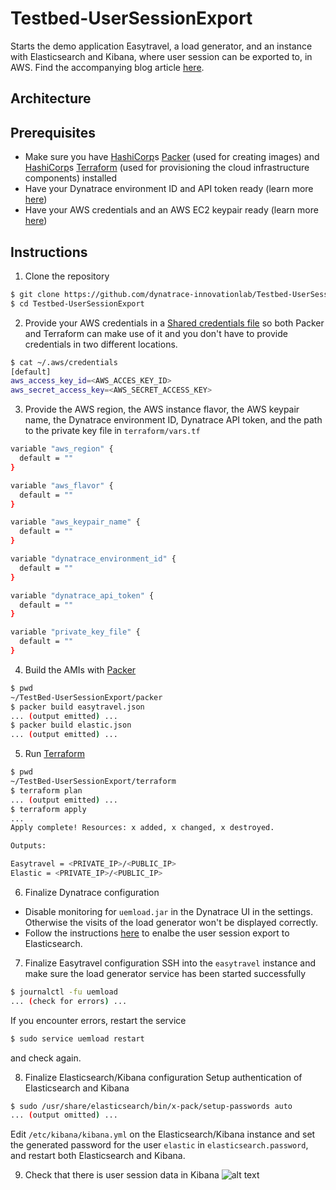# Testbed-UserSessionExport
Starts the demo application Easytravel, a load generator, and an instance with Elasticsearch and Kibana, where user session can be exported to, in AWS. Find the accompanying blog article [here][1].

## Architecture
<add image here>

## Prerequisites
* Make sure you have [HashiCorp](http://www.hashicorp.com)s [Packer](http://www.packer.io) (used for creating images) and [HashiCorp](http://www.hashicorp.com)s [Terraform](http://www.terraform.io) (used for provisioning the cloud infrastructure components) installed
* Have your Dynatrace environment ID and API token ready (learn more [here](https://www.dynatrace.com/support/help/get-started/introduction/why-do-i-need-an-access-token-and-an-environment-id/?_ga=2.98498396.219005478.1522220422-2076053113.1510299770))
* Have your AWS credentials and an AWS EC2 keypair ready (learn more [here](https://docs.aws.amazon.com/general/latest/gr/aws-sec-cred-types.html#access-keys-and-secret-access-keys))

## Instructions
1. Clone the repository
```sh
$ git clone https://github.com/dynatrace-innovationlab/Testbed-UserSessionExport
$ cd Testbed-UserSessionExport
```

2. Provide your AWS credentials in a [Shared credentials file](https://www.terraform.io/docs/providers/aws/index.html#shared-credentials-file) so both Packer and Terraform can make use of it and you don't have to provide credentials in two different locations.
```sh
$ cat ~/.aws/credentials
[default]
aws_access_key_id=<AWS_ACCES_KEY_ID>
aws_secret_access_key=<AWS_SECRET_ACCESS_KEY>
```

3. Provide the AWS region, the AWS instance flavor, the AWS keypair name, the Dynatrace environment ID, Dynatrace API token, and the path to the private key file in `terraform/vars.tf`
```sh
variable "aws_region" {
  default = ""
}

variable "aws_flavor" {
  default = ""
}

variable "aws_keypair_name" {
  default = ""
}

variable "dynatrace_environment_id" {
  default = ""
}

variable "dynatrace_api_token" {
  default = ""
}

variable "private_key_file" {
  default = ""
}
```

4. Build the AMIs with [Packer](http://www.packer.io)
```sh
$ pwd
~/TestBed-UserSessionExport/packer
$ packer build easytravel.json
... (output emitted) ...
$ packer build elastic.json
... (output emitted) ...
```

5. Run [Terraform](http://www.terraform.io)
```sh
$ pwd
~/TestBed-UserSessionExport/terraform
$ terraform plan
... (output emitted) ...
$ terraform apply
...
Apply complete! Resources: x added, x changed, x destroyed.

Outputs:

Easytravel = <PRIVATE_IP>/<PUBLIC_IP>
Elastic = <PRIVATE_IP>/<PUBLIC_IP>
```

6. Finalize Dynatrace configuration
* Disable monitoring for ``uemload.jar`` in the Dynatrace UI in the settings. Otherwise the visits of the load generator won't be displayed correctly.
* Follow the instructions [here][1] to enalbe the user session export to Elasticsearch.

7. Finalize Easytravel configuration
SSH into the ``easytravel`` instance and make sure the load generator service has been started successfully
```sh
$ journalctl -fu uemload
... (check for errors) ...
```
If you encounter errors, restart the service
```sh
$ sudo service uemload restart
```
and check again.

8. Finalize Elasticsearch/Kibana configuration
Setup authentication of Elasticsearch and Kibana
```sh
$ sudo /usr/share/elasticsearch/bin/x-pack/setup-passwords auto
... (output omitted) ...
```
Edit ``/etc/kibana/kibana.yml`` on the Elasticsearch/Kibana instance and set the generated password for the user ``elastic`` in ``elasticsearch.password``, and restart both Elasticsearch and Kibana.

9. Check that there is user session data in Kibana
![alt text](https://raw.githubusercontent.com/dynatrace-innovationlab/Testbed-UserSessionExport/master/kibanaUserSessions.png)

[1]: https://www.dynatrace.com/news/blog/export-dynatrace-user-session-data-use-3rd-party-systems/